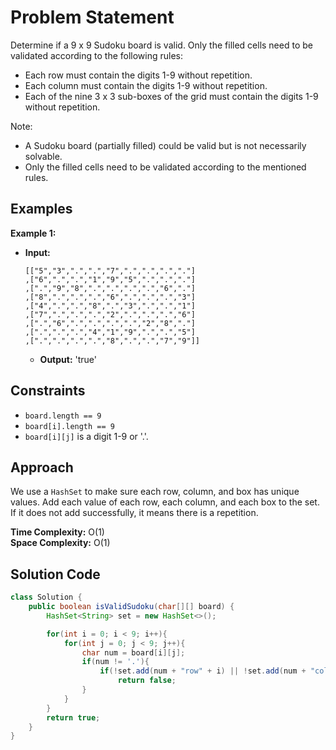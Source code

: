 # Problem Statement

Determine if a 9 x 9 Sudoku board is valid. Only the filled cells need to be validated according to the following rules:

- Each row must contain the digits 1-9 without repetition.
- Each column must contain the digits 1-9 without repetition.
- Each of the nine 3 x 3 sub-boxes of the grid must contain the digits 1-9 without repetition.

Note:

- A Sudoku board (partially filled) could be valid but is not necessarily solvable.
- Only the filled cells need to be validated according to the mentioned rules.

## Examples

**Example 1:**

- **Input:**
  ```plaintext
  [["5","3",".",".","7",".",".",".","."]
  ,["6",".",".","1","9","5",".",".","."]
  ,[".","9","8",".",".",".",".","6","."]
  ,["8",".",".",".","6",".",".",".","3"]
  ,["4",".",".","8",".","3",".",".","1"]
  ,["7",".",".",".","2",".",".",".","6"]
  ,[".","6",".",".",".",".","2","8","."]
  ,[".",".",".","4","1","9",".",".","5"]
  ,[".",".",".",".","8",".",".","7","9"]]
  ```
  - **Output:** 'true'
## Constraints

- `board.length == 9`
- `board[i].length == 9`
- `board[i][j]` is a digit 1-9 or '.'.

## Approach

We use a `HashSet` to make sure each row, column, and box has unique values. Add each value of each row, each column, and each box to the set. If it does not add successfully, it means there is a repetition.

**Time Complexity:** O(1)  
**Space Complexity:** O(1)

## Solution Code

```java
class Solution {
    public boolean isValidSudoku(char[][] board) {
        HashSet<String> set = new HashSet<>();

        for(int i = 0; i < 9; i++){
            for(int j = 0; j < 9; j++){
                char num = board[i][j];
                if(num != '.'){
                    if(!set.add(num + "row" + i) || !set.add(num + "col" + j) || !set.add(num + "box" + i/3 + "-" + j/3))
                        return false;
                }
            }
        }
        return true;
    }
}
```
